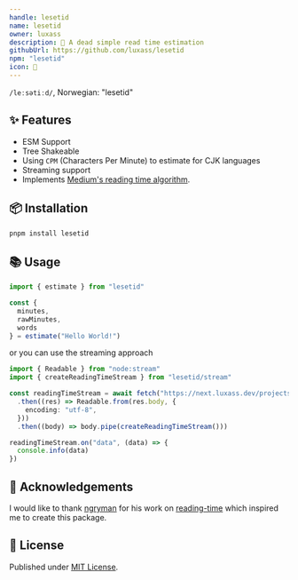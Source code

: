 ```yaml
---
handle: lesetid
name: lesetid
owner: luxass
description: 📖 A dead simple read time estimation
githubUrl: https://github.com/luxass/lesetid
npm: "lesetid"
icon: 📖
---
```


`/leːsətiːd/`, Norwegian: "lesetid"

## ✨ Features

- ESM Support
- Tree Shakeable
- Using `CPM` (Characters Per Minute) to estimate for CJK languages
- Streaming support
- Implements [Medium's reading time algorithm](https://help.medium.com/hc/en-us/articles/214991667-Read-time).

## 📦 Installation

```sh
pnpm install lesetid
```

## 📚 Usage

```ts
import { estimate } from "lesetid"

const {
  minutes,
  rawMinutes,
  words
} = estimate("Hello World!")
```

or you can use the streaming approach

```ts
import { Readable } from "node:stream"
import { createReadingTimeStream } from "lesetid/stream"

const readingTimeStream = await fetch("https://next.luxass.dev/projects/eslint-config/raw")
  .then((res) => Readable.from(res.body, {
    encoding: "utf-8",
  }))
  .then((body) => body.pipe(createReadingTimeStream()))

readingTimeStream.on("data", (data) => {
  console.info(data)
})
```

## 🙌 Acknowledgements

I would like to thank [ngryman](https://github.com/ngryman) for his work on [reading-time](https://github.com/ngryman/reading-time) which inspired me to create this package.

## 📄 License

Published under [MIT License](https://github.com/luxass/lesetid/blob/main/LICENSE).

